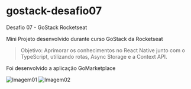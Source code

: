 # gostack-desafio07
Desafio 07 - GoStack Rocketseat

Mini Projeto desenvolvido durante curso GoStack da Rocketseat

> Objetivo: Aprimorar os conhecimentos no React Native junto com o TypeScript, utilizando rotas, Async Storage e a Context API.

Foi desenvolvido a aplicação GoMarketplace

![Imagem01](https://i.imgur.com/4olMT5F.png) ![Imagem02](https://i.imgur.com/utkVfgn.png)
